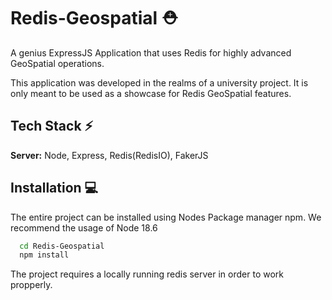 # Redis-Geospatial ⛑️

A genius ExpressJS Application that uses Redis for highly advanced GeoSpatial operations.

This application was developed in the realms of a university project. It is only meant to be used as a showcase for Redis GeoSpatial features.



## Tech Stack ⚡️

**Server:** Node, Express, Redis(RedisIO), FakerJS


## Installation 💻

The entire project can be installed using Nodes Package manager npm.
We recommend the usage of Node 18.6

```bash
  cd Redis-Geospatial
  npm install
```

The project requires a locally running redis server in order to work propperly. 
    